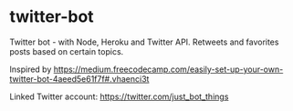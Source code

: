 # twitter-bot
Twitter bot - with Node, Heroku and Twitter API. Retweets and favorites posts based on certain topics. 

Inspired by https://medium.freecodecamp.com/easily-set-up-your-own-twitter-bot-4aeed5e61f7f#.vhaenci3t

Linked Twitter account: https://twitter.com/just_bot_things
